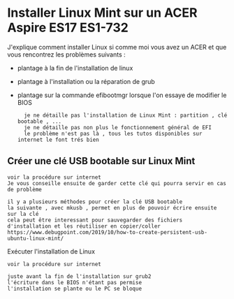 # Installer Linux Mint sur un ACER Aspire ES17 ES1-732

J'explique comment installer Linux si comme moi vous avez un ACER et que vous rencontrez les problèmes suivants :

- plantage à la fin de l'installation de linux
- plantage à l'installation ou la réparation de grub
- plantage sur la commande efibootmgr lorsque l'on essaye de modifier le BIOS

		je ne détaille pas l'installation de Linux Mint : partition , clé bootable , ... 
		je ne détaille pas non plus le fonctionnement général de EFI
		le problème n'est pas là , tous les tutos disponibles sur internet le font trés bien

## Créer une clé USB bootable sur Linux Mint

	voir la procédure sur internet
	Je vous conseille ensuite de garder cette clé qui pourra servir en cas de problème
	
	il y a plusieurs méthodes pour créer la clé USB bootable
	la suivante , avec mkusb , permet en plus de pouvoir écrire ensuite sur la clé
	cela peut être interessant pour sauvegarder des fichiers d'installation et les réutiliser en copier/coller
	https://www.debugpoint.com/2019/10/how-to-create-persistent-usb-ubuntu-linux-mint/


Exécuter l'installation de Linux

	voir la procédure sur internet
	
	juste avant la fin de l'installation sur grub2
	l'écriture dans le BIOS n'étant pas permise
	l'installation se plante ou le PC se bloque
